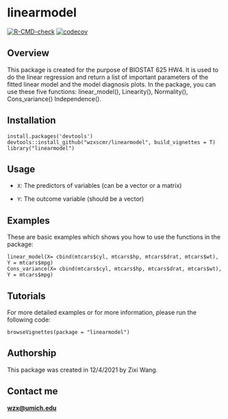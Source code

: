 # linearmodel
<!-- badges: start -->
  [![R-CMD-check](https://github.com/wzxscmr/R-package/workflows/R-CMD-check/badge.svg)](https://github.com/wzxscmr/R-package/actions)
   [![codecov](https://codecov.io/gh/wzxscmr/R-package/branch/main/graph/badge.svg?token=VYQ1L987CX)](https://codecov.io/gh/wzxscmr/R-package)
  <!-- badges: end -->
 
## Overview
This package is created for the purpose of BIOSTAT 625 HW4. It is used to do the linear regression and return a list of important parameters of the fitted linear model and the model diagnosis plots. In the package, you can use these five functions: linear_model(), Linearity(), Normality(), Cons_variance() Independence().

## Installation
```{r}
install.packages('devtools')
devtools::install_github("wzxscmr/linearmodel", build_vignettes = T)
library("linearmodel")
```

## Usage
* `X`: The predictors of variables (can be a vector or a matrix)

* `Y`: The outcome variable (should be a vector)

## Examples
These are basic examples which shows you how to use the functions in the package:
```{r}
linear_model(X= cbind(mtcars$cyl, mtcars$hp, mtcars$drat, mtcars$wt), Y = mtcars$mpg)
Cons_variance(X= cbind(mtcars$cyl, mtcars$hp, mtcars$drat, mtcars$wt), Y = mtcars$mpg)
```

## Tutorials
For more detailed examples or for more information, please run the following code:
```{r}
browseVignettes(package = "linearmodel")
```

## Authorship
This package was created in 12/4/2021 by Zixi Wang.

## Contact me
**wzx@umich.edu**


